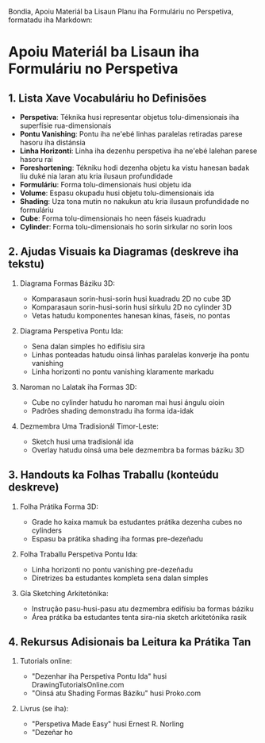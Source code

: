 Bondia, Apoiu Materiál ba Lisaun Planu iha Formuláriu no Perspetiva, formatadu iha Markdown:

# Apoiu Materiál ba Lisaun iha Formuláriu no Perspetiva

## 1. Lista Xave Vocabuláriu ho Definisões

- **Perspetiva**: Téknika husi representar objetus tolu-dimensionais iha superfísie rua-dimensionais  
- **Pontu Vanishing**: Pontu iha ne'ebé linhas paralelas retiradas parese hasoru iha distánsia
- **Linha Horizonti**: Linha iha dezenhu perspetiva iha ne'ebé lalehan parese hasoru rai
- **Foreshortening**: Tékniku hodi dezenha objetu ka vistu hanesan badak liu duké nia laran atu kria ilusaun profundidade
- **Formuláriu**: Forma tolu-dimensionais husi objetu ida
- **Volume**: Espasu okupadu husi objetu tolu-dimensionais ida
- **Shading**: Uza tona mutin no nakukun atu kria ilusaun profundidade no formuláriu
- **Cube**: Forma tolu-dimensionais ho neen fáseis kuadradu
- **Cylinder**: Forma tolu-dimensionais ho sorin sirkular no sorin loos

## 2. Ajudas Visuais ka Diagramas (deskreve iha tekstu)

1. Diagrama Formas Báziku 3D:
   - Komparasaun sorin-husi-sorin husi kuadradu 2D no cube 3D
   - Komparasaun sorin-husi-sorin husi sírkulu 2D no cylinder 3D
   - Vetas hatudu komponentes hanesan kinas, fáseis, no pontas

2. Diagrama Perspetiva Pontu Ida:
   - Sena dalan simples ho edifísiu sira
   - Linhas ponteadas hatudu oinsá linhas paralelas konverje iha pontu vanishing
   - Linha horizonti no pontu vanishing klaramente markadu  

3. Naroman no Lalatak iha Formas 3D:
   - Cube no cylinder hatudu ho naroman mai husi ángulu oioin
   - Padrões shading demonstradu iha forma ida-idak

4. Dezmembra Uma Tradisionál Timor-Leste:
   - Sketch husi uma tradisionál ida
   - Overlay hatudu oinsá uma bele dezmembra ba formas báziku 3D

## 3. Handouts ka Folhas Traballu (konteúdu deskreve)

1. Folha Prátika Forma 3D:
   - Grade ho kaixa mamuk ba estudantes prátika dezenha cubes no cylinders
   - Espasu ba prátika shading iha formas pre-dezeñadu

2. Folha Traballu Perspetiva Pontu Ida:
   - Linha horizonti no pontu vanishing pre-dezeñadu
   - Diretrizes ba estudantes kompleta sena dalan simples

3. Gía Sketching Arkitetónika:
   - Instrução pasu-husi-pasu atu dezmembra edifísiu ba formas báziku
   - Área prátika ba estudantes tenta sira-nia sketch arkitetónika rasik

## 4. Rekursus Adisionais ba Leitura ka Prátika Tan

1. Tutorials online:
   - "Dezenhar iha Perspetiva Pontu Ida" husi DrawingTutorialsOnline.com
   - "Oinsá atu Shading Formas Báziku" husi Proko.com

2. Livrus (se iha):
   - "Perspetiva Made Easy" husi Ernest R. Norling
   - "Dezeñar ho
